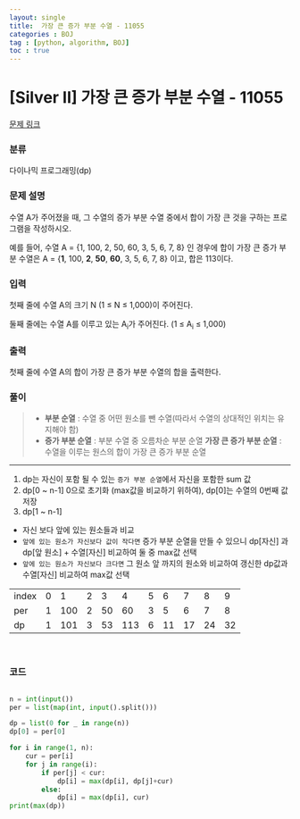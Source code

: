 ```yaml
---
layout: single
title:  가장 큰 증가 부분 수열 - 11055 
categories : BOJ
tag : [python, algorithm, BOJ]
toc : true
---
```


# [Silver II] 가장 큰 증가 부분 수열 - 11055 

[문제 링크](https://www.acmicpc.net/problem/11055) 


### 분류

다이나믹 프로그래밍(dp)

### 문제 설명

<p>수열 A가 주어졌을 때, 그 수열의 증가 부분 수열 중에서 합이 가장 큰 것을 구하는 프로그램을 작성하시오.</p>

<p>예를 들어, 수열 A = {1, 100, 2, 50, 60, 3, 5, 6, 7, 8} 인 경우에 합이 가장 큰 증가 부분 수열은 A = {<strong>1</strong>, 100, <strong>2</strong>, <strong>50</strong>, <strong>60</strong>, 3, 5, 6, 7, 8} 이고, 합은 113이다.</p>

### 입력 

 <p>첫째 줄에 수열 A의 크기 N (1 ≤ N ≤ 1,000)이 주어진다.</p>

<p>둘째 줄에는 수열 A를 이루고 있는 A<sub>i</sub>가 주어진다. (1 ≤ A<sub>i</sub> ≤ 1,000)</p>

### 출력 

 <p>첫째 줄에 수열 A의 합이 가장 큰 증가 부분 수열의 합을 출력한다.</p>


### 풀이

> - **부분 순열** : 수열 중 어떤 원소를 뺀 수열(따라서 수열의 상대적인 위치는 유지해야 함)
> - **증가 부분 순열** : 부분 수열 중 오름차순 부분 순열 
> **가장 큰 증가 부분 순열** : 수열을 이루는 원스의 합이 가장 큰 증가 부분 순열 

----

1. dp는 자신이 포함 될 수 있는 `증가 부분 순열`에서 자신을 포함한 sum 값
2. dp[0 ~ n-1] 0으로 초기화 (max값을 비교하기 위하여), dp[0]는 수열의 0번째 값 저장
3. dp[1 ~ n-1]
- 자신 보다 앞에 있는 원소들과 비교
- `앞에 있는 원소가 자신보다 값이 작다면` 증가 부분 순열을 만들 수 있으니 dp[자신] 과 dp[앞 원소] + 수열[자신] 비교하여 둘 중 max값 선택
- `앞에 있는 원소가
자신보다 크다면` 그 원소 앞 까지의 원소와 비교하여 갱신한 dp값과 수열[자신] 비교하여 max값 선택 


<table>
    <tr>
    <td>index</td>
    <td>0</td>
    <td>1</td>
    <td>2</td>
    <td>3</td>
    <td>4</td>
    <td>5</td>
    <td>6</td>
    <td>7</td>
    <td>8</td>
    <td>9</td>
    </tr>
    <tr>
    <td>per</td>
    <td>1</td>
    <td>100</td>
    <td>2</td>
    <td>50</td>
    <td>60</td>
    <td>3</td>
    <td>5</td>
    <td>6</td>
    <td>7</td>
    <td>8</td>
    </tr>
    <tr>
    <td>dp</td>
    <td>1</td>
    <td>101</td>
    <td>3</td>
    <td>53</td>
    <td>113</td>
    <td>6</td>
    <td>11</td>
    <td>17</td>
    <td>24</td>
    <td>32</td>
</table>
</br>

### 코드

```python

n = int(input())
per = list(map(int, input().split()))

dp = list(0 for _ in range(n))
dp[0] = per[0]

for i in range(1, n):
    cur = per[i]
    for j in range(i):
        if per[j] < cur:
            dp[i] = max(dp[i], dp[j]+cur)
        else:
            dp[i] = max(dp[i], cur)
print(max(dp))


```
